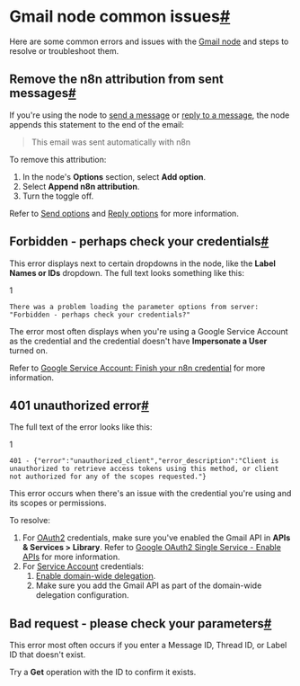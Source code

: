 [](https://github.com/n8n-io/n8n-docs/edit/main/docs/integrations/builtin/app-nodes/n8n-nodes-base.gmail/common-issues.md "Edit this page")

# Gmail node common issues[#](#gmail-node-common-issues "Permanent link")

Here are some common errors and issues with the [Gmail node](../) and steps to resolve or troubleshoot them.

## Remove the n8n attribution from sent messages[#](#remove-the-n8n-attribution-from-sent-messages "Permanent link")

If you're using the node to [send a message](../message-operations/#send-a-message) or [reply to a message](../message-operations/#reply-to-a-message), the node appends this statement to the end of the email:

> This email was sent automatically with n8n

To remove this attribution:

1.  In the node's **Options** section, select **Add option**.
2.  Select **Append n8n attribution**.
3.  Turn the toggle off.

Refer to [Send options](../message-operations/#send-options) and [Reply options](../message-operations/#reply-options) for more information.

## Forbidden - perhaps check your credentials[#](#forbidden-perhaps-check-your-credentials "Permanent link")

This error displays next to certain dropdowns in the node, like the **Label Names or IDs** dropdown. The full text looks something like this:

1

`There was a problem loading the parameter options from server: "Forbidden - perhaps check your credentials?"`

The error most often displays when you're using a Google Service Account as the credential and the credential doesn't have **Impersonate a User** turned on.

Refer to [Google Service Account: Finish your n8n credential](../../../credentials/google/service-account/#finish-your-n8n-credential) for more information.

## 401 unauthorized error[#](#401-unauthorized-error "Permanent link")

The full text of the error looks like this:

1

`401 - {"error":"unauthorized_client","error_description":"Client is unauthorized to retrieve access tokens using this method, or client not authorized for any of the scopes requested."}`

This error occurs when there's an issue with the credential you're using and its scopes or permissions.

To resolve:

1.  For [OAuth2](../../../credentials/google/oauth-single-service/) credentials, make sure you've enabled the Gmail API in **APIs & Services > Library**. Refer to [Google OAuth2 Single Service - Enable APIs](../../../credentials/google/oauth-single-service/#enable-apis) for more information.
2.  For [Service Account](../../../credentials/google/service-account/) credentials:
    1.  [Enable domain-wide delegation](../../../credentials/google/service-account/#enable-domain-wide-delegation).
    2.  Make sure you add the Gmail API as part of the domain-wide delegation configuration.

## Bad request - please check your parameters[#](#bad-request-please-check-your-parameters "Permanent link")

This error most often occurs if you enter a Message ID, Thread ID, or Label ID that doesn't exist.

Try a **Get** operation with the ID to confirm it exists.